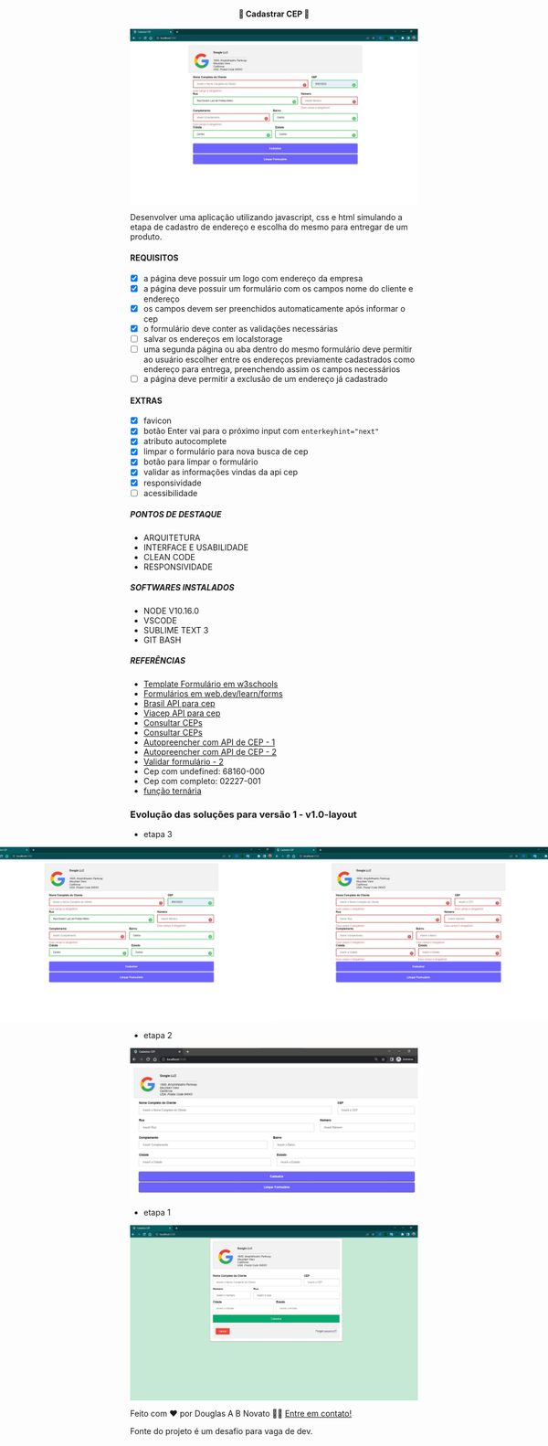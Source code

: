 <h4 align="center"> 
	🚧 Cadastrar CEP 🚀
</h4>

<p align="center" style="display: flex; align-items: flex-start; justify-content: center;">
  <img alt="versão 1 do projeto" title="#CadastrarCEP" src="./.github/tela-4.jpg">
</p> 
 
Desenvolver uma aplicação utilizando javascript, css e html simulando a etapa de cadastro de endereço e escolha do mesmo para entregar de um produto.
 
#### REQUISITOS

- [x] a página deve possuir um logo com endereço da empresa
- [x] a página deve possuir um formulário com os campos nome do cliente e endereço
- [x] os campos devem ser preenchidos automaticamente após informar o cep
- [x] o formulário deve conter as validações necessárias
- [ ] salvar os endereços em localstorage
- [ ] uma segunda página ou aba dentro do mesmo formulário deve permitir ao usuário escolher entre os endereços previamente cadastrados como endereço para entrega, preenchendo assim os campos necessários
- [ ] a página deve permitir a exclusão de um endereço já cadastrado

#### EXTRAS

- [x] favicon
- [x] botão Enter vai para o próximo input com `enterkeyhint="next"`
- [x] atributo autocomplete
- [x] limpar o formulário para nova busca de cep
- [x] botão para limpar o formulário
- [x] validar as informações vindas da api cep
- [x] responsividade
- [ ] acessibilidade

#####  PONTOS DE DESTAQUE
	 
  - ARQUITETURA 
  - INTERFACE E USABILIDADE
  - CLEAN CODE
  - RESPONSIVIDADE
	  
#####  SOFTWARES INSTALADOS
	  
  - NODE V10.16.0
  - VSCODE
  - SUBLIME TEXT 3
  - GIT BASH

#####  REFERÊNCIAS

  - [Template Formulário em w3schools](https://www.w3schools.com/howto/howto_css_login_form.asp)
  - [Formulários em web.dev/learn/forms](https://web.dev/learn/forms/)
  - [Brasil API para cep](https://brasilapi.com.br/docs#tag/CEP)
  - [Viacep API para cep](https://viacep.com.br/)
  - [Consultar CEPs](https://cep.guiamais.com.br/)
  - [Consultar CEPs](https://buscacepinter.correios.com.br/app/endereco/index.php)  
  - [Autopreencher com API de CEP - 1](https://www.youtube.com/watch?v=nJtwKUQkAGo&t=1033s)    
  - [Autopreencher com API de CEP - 2](https://www.youtube.com/watch?v=imk6Y0viabg)
  - [Validar formulário - 2](https://www.youtube.com/watch?v=SazrvkE7t-g)
  - Cep com undefined: 68160-000 
  - Cep com completo: 02227-001
  - [função ternária](https://developer.mozilla.org/pt-BR/docs/Web/JavaScript/Reference/Operators/Conditional_Operator)

###  Evolução das soluções para versão 1 - v1.0-layout

- etapa 3
<p align="center" style="display: flex; align-items: flex-start; justify-content: center;">
  <img alt="versão 1 do projeto" title="#CadastrarCEP" src="./.github/tela-4.jpg">
  <img alt="versão 1 do projeto" title="#CadastrarCEP" src="./.github/tela-3.jpg">
</p> 

- etapa 2
<p align="center" style="display: flex; align-items: flex-start; justify-content: center;">
  <img alt="versão 1 do projeto" title="#CadastrarCEP" src="./.github/tela-2.jpg">
</p> 

- etapa 1
<p align="center" style="display: flex; align-items: flex-start; justify-content: center;">
  <img alt="versão 1 do projeto" title="#CadastrarCEP" src="./.github/tela-1.jpg">
</p> 


Feito com ❤️ por Douglas A B Novato 👋🏽 [Entre em contato!](https://www.linkedin.com/in/douglasabnovato/)
 
Fonte do projeto é um desafio para vaga de dev.
